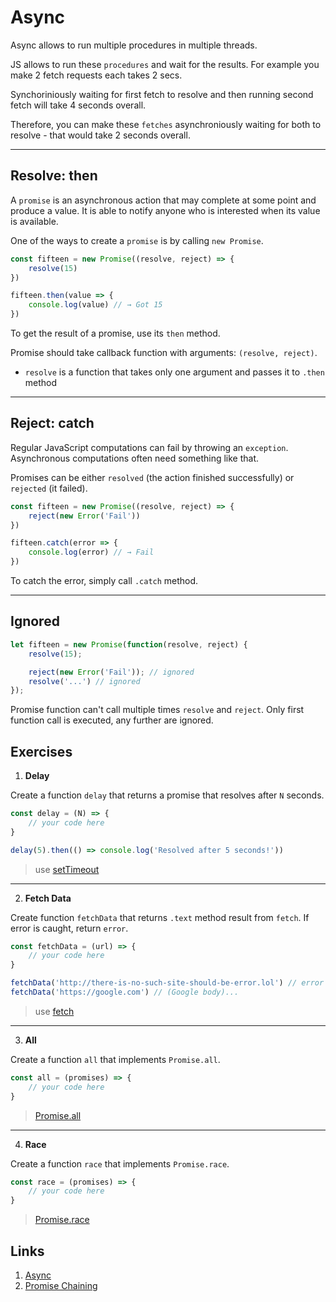 # Async

Async allows to run multiple procedures in multiple threads. 

JS allows to run these `procedures` and wait for the results. For example you make 
2 fetch requests each takes 2 secs.

Synchoriniously waiting for first fetch to resolve and then running second fetch will take 4 seconds overall.

Therefore, you can make these `fetches` asynchroniously waiting for both to resolve - 
that would take 2 seconds overall.
___

## Resolve: then

A `promise` is an asynchronous action that may complete at some point and produce a value. It is able to notify anyone who is interested when its value is available.

One of the ways to create a `promise` is by calling `new Promise`.

```js
const fifteen = new Promise((resolve, reject) => {
	resolve(15)
})

fifteen.then(value => {
	console.log(value) // → Got 15
})
```

To get the result of a promise, use its `then` method.

Promise should take callback function with arguments: `(resolve, reject)`.
- `resolve` is a function that takes only one argument and passes it to `.then` method
___

## Reject: catch

Regular JavaScript computations can fail by throwing an `exception`. Asynchronous computations often need something like that.

Promises can be either `resolved` (the action finished successfully) or `rejected` (it failed).

```js
const fifteen = new Promise((resolve, reject) => {
	reject(new Error('Fail'))
})

fifteen.catch(error => {
	console.log(error) // → Fail
})
```

To catch the error, simply call `.catch` method.
___

## Ignored

```js
let fifteen = new Promise(function(resolve, reject) {
	resolve(15);

	reject(new Error('Fail')); // ignored
	resolve('...') // ignored
});
```

Promise function can't call multiple times `resolve` and `reject`. Only first function call is executed, any further are ignored.

## Exercises

1. **Delay**

Create a function `delay` that returns a promise that resolves after `N` seconds.

```js
const delay = (N) => {
	// your code here
}

delay(5).then(() => console.log('Resolved after 5 seconds!'))
```

> use [setTimeout](https://developer.mozilla.org/ru/docs/Web/API/WindowTimers/setTimeout)
___

2. **Fetch Data**

Create function `fetchData` that returns `.text` method result from `fetch`. If error is caught, return `error`.

```js
const fetchData = (url) => {
	// your code here
}

fetchData('http://there-is-no-such-site-should-be-error.lol') // error
fetchData('https://google.com') // (Google body)...
```

> use [fetch](https://developer.mozilla.org/ru/docs/Web/API/Fetch_API/Using_Fetch)
___

3. **All**

Create a function `all` that implements `Promise.all`.

```js
const all = (promises) => {
	// your code here
}
```

> [Promise.all](https://developer.mozilla.org/ru/docs/Web/JavaScript/Reference/Global_Objects/Promise/all)

___

4. **Race**

Create a function `race` that implements `Promise.race`.

```js
const race = (promises) => {
	// your code here
}
```

> [Promise.race](https://developer.mozilla.org/ru/docs/Web/JavaScript/Reference/Global_Objects/Promise/race)

## Links

1. [Async](https://eloquentjavascript.net/11_async.html)
2. [Promise Chaining](https://javascript.info/promise-chaining)
